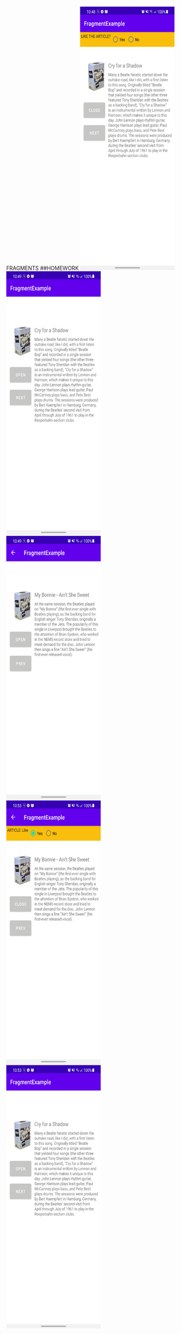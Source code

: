 FRAGMENTS
##HOMEWORK
<img height="700" width="50%" src="screenshots/f1.png"><br>
<img height="700" width="50%" src="screenshots/f2.png"><br>
<img height="700" width="50%" src="screenshots/f3.png"><br>
<img height="700" width="50%" src="screenshots/f4.png"><br>
<img height="700" width="50%" src="screenshots/f5.png"><br>
